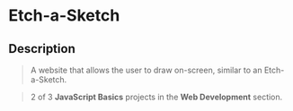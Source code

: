 # Etch-a-Sketch

## Description
> A website that allows the user to draw on-screen, similar to an Etch-a-Sketch.

> 2 of 3 **JavaScript Basics** projects in the **Web Development** section.